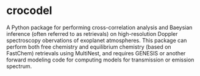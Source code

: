 # crocodel
A Python package for performing cross-correlation analysis and Baeysian inference (often referred to as retrievals) on high-resolution Doppler spectroscopy obervations of exoplanet atmospheres. This package can perform both free chemistry and equilibrium chemistry (based on FastChem) retrievals using MultiNest, and requires GENESIS or another forward modeling code for computing models for transmission or emission spectrum.   
